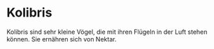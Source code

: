 # Kolibris

Kolibris sind sehr kleine Vögel, die mit ihren Flügeln in der Luft stehen können. Sie ernähren sich von Nektar.